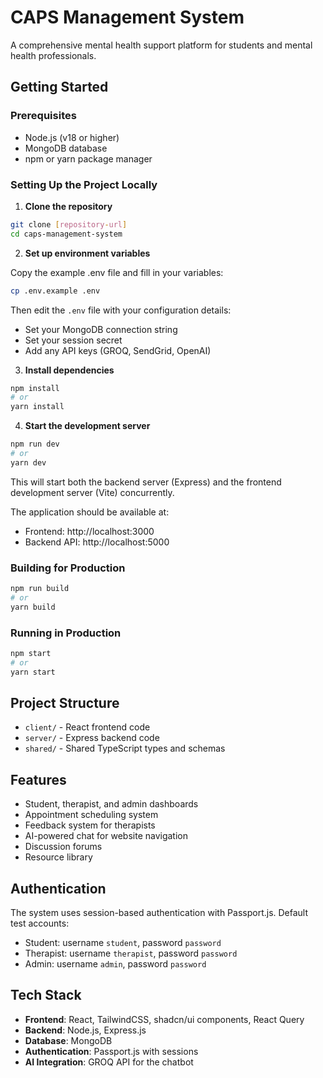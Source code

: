 # CAPS Management System

A comprehensive mental health support platform for students and mental health professionals.

## Getting Started

### Prerequisites

- Node.js (v18 or higher)
- MongoDB database
- npm or yarn package manager

### Setting Up the Project Locally

1. **Clone the repository**

```bash
git clone [repository-url]
cd caps-management-system
```

2. **Set up environment variables**

Copy the example .env file and fill in your variables:

```bash
cp .env.example .env
```

Then edit the `.env` file with your configuration details:
- Set your MongoDB connection string
- Set your session secret
- Add any API keys (GROQ, SendGrid, OpenAI)

3. **Install dependencies**

```bash
npm install
# or
yarn install
```

4. **Start the development server**

```bash
npm run dev
# or
yarn dev
```

This will start both the backend server (Express) and the frontend development server (Vite) concurrently.

The application should be available at:
- Frontend: http://localhost:3000
- Backend API: http://localhost:5000

### Building for Production

```bash
npm run build
# or
yarn build
```

### Running in Production

```bash
npm start
# or
yarn start
```

## Project Structure

- `client/` - React frontend code
- `server/` - Express backend code
- `shared/` - Shared TypeScript types and schemas

## Features

- Student, therapist, and admin dashboards
- Appointment scheduling system
- Feedback system for therapists
- AI-powered chat for website navigation
- Discussion forums
- Resource library

## Authentication

The system uses session-based authentication with Passport.js. Default test accounts:
- Student: username `student`, password `password`
- Therapist: username `therapist`, password `password`
- Admin: username `admin`, password `password`

## Tech Stack

- **Frontend**: React, TailwindCSS, shadcn/ui components, React Query
- **Backend**: Node.js, Express.js
- **Database**: MongoDB
- **Authentication**: Passport.js with sessions
- **AI Integration**: GROQ API for the chatbot